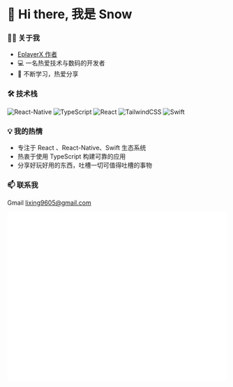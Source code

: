 # 👋 Hi there, 我是 Snow

### 🧑‍💻 关于我
- [EplayerX 作者](https://testflight.apple.com/join/E8Uyfh6y)
- 💻 一名热爱技术与数码的开发者
- 🌱 不断学习，热爱分享

### 🛠 技术栈
![React-Native](https://reactnative.dev/)
![TypeScript](https://img.shields.io/badge/-TypeScript-007ACC?style=flat-square&logo=typescript&logoColor=white)
![React](https://img.shields.io/badge/-React-45b8d8?style=flat-square&logo=react&logoColor=white)
![TailwindCSS](https://img.shields.io/badge/-TailwindCSS-38B2AC?style=flat-square&logo=tailwind-css&logoColor=white)
![Swift](https://www.swift.org/)

### 💡 我的热情
- 专注于 React 、React-Native、Swift 生态系统
- 热衷于使用 TypeScript 构建可靠的应用
- 分享好玩好用的东西，吐槽一切可值得吐槽的事物
  
### 📫 联系我
Gmail lixing9605@gmail.com

![Metrics](/github-metrics.svg)
